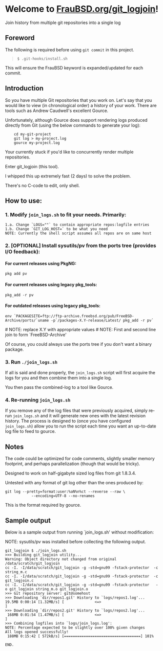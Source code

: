 [//]: # ($FrauBSD: //github.com/FrauBSD/git_logjoin/README.md 2019-05-15 19:16:18 -0700 freebsdfrau $)

# Welcome to [FrauBSD.org/git\_logjoin](https://fraubsd.org/git_logjoin)!

Join history from multiple git repositories into a single log

## Foreword

The following is required before using `git commit` in this project.

> `$ .git-hooks/install.sh`

This will ensure the FrauBSD keyword is expanded/updated for each commit.

## Introduction

So you have multiple Git repositories that you work on. Let's say that you
would like to view (in chronological order) a history of your work. There are
tools such as Andrew Caudwell's excellent Gource.

Unfortunately, although Gource does support rendering logs produced directly
from Git (using the below commands to generate your log):

        cd my-git-project
        git log > my-project.log
        gource my-project.log

Your currently stuck if you'd like to concurrently render multiple
repositories.

Enter git\_logjoin (this tool).

I whipped this up extremely fast (2 days) to solve the problem.

There's no C-code to edit, only shell.

## How to use:

### 1. Modify `join_logs.sh` to fit your needs. Primarily:

	1.a. Change `LOGS=""` to contain appropriate repos:logfile entries
	1.b. Change `GIT_LOG_HOST=` to be what you need
	NOTE: Currently the shell script assumes all repos are on same host

### 2. [OPTIONAL] Install sysutils/pv from the ports tree (provides I/O feedback):

#### For current releases using PkgNG:

    pkg add pv

#### For current releases using legacy pkg_tools:

    pkg_add -r pv

#### For outdated releases using legacy pkg\_tools:

    env `PACKAGESITE=ftp://ftp-archive.freebsd.org/pub/FreeBSD-Archive/ports/`uname -p`/packages-X.Y-release/Latest/ pkg_add -r pv`

\# NOTE: replace X.Y with appropriate values
\# NOTE: First and second line join to form `FreeBSD-Archive'

Of course, you could always use the ports tree if you don't want a binary package.

### 3. Run `./join_logs.sh`

If all is said and done properly, the `join_logs.sh` script will first
acquire the logs for you and then combine them into a single log.

You then pass the combined-log to a tool like Gource.

### 4. Re-running `join_logs.sh`

If you remove any of the log files that were previously acquired, simply
re-run `join_logs.sh` and it will generate new ones with the latest revision
   history. The process is designed to (once you have configured `join_logs.sh`)
   allow you to run the script each time you want an up-to-date log file to
   feed to gource.

## Notes

The code could be optimized for code comments, slightly smaller memory
footprint, and perhaps parallelization (though that would be tricky).

Designed to work on half-gigabyte sized log files from git 1.8.3.4.

Untested with any format of git log other than the ones produced by:

    git log --pretty=format:user:%aN%n%ct --reverse --raw \
                --encoding=UTF-8 --no-renames

This is the format required by gource.

## Sample output

Below is a sample output from running `join_logs.sh' without modification:

NOTE: sysutils/pv was installed before collecting the following output.

```
git_logjoin $ ./join_logs.sh
>>> Building git_logjoin utility...
Warning: Object directory not changed from original /data/scratch/git_logjoin
cc -I. -I/data/scratch/git_logjoin -g -std=gnu99 -fstack-protector  -c string_m.c
cc -I. -I/data/scratch/git_logjoin -g -std=gnu99 -fstack-protector  -c git_logjoin.c
cc -I. -I/data/scratch/git_logjoin -g -std=gnu99 -fstack-protector   -o git_logjoin string_m.o git_logjoin.o 
>>> Git repository server: git@somehost
>>> Downloading `dir/repos1.git' History to `logs/repos1.log'...
19.5MB 0:00:14 [1.32MB/s] [              <=>                                   ]
>>> Downloading `dir/repos2.git' History to `logs/repos2.log'...
 168MB 0:01:54 [1.47MB/s] [              <=>                                   ]
>>> Combining logfiles into `logs/join_logs.log':
NOTE: Percentage expected to be slightly over 100% given changes
All logs opened successfully!
 188MB 0:15:42 [ 572kB/s] [===================================] 101%            

END.
```

